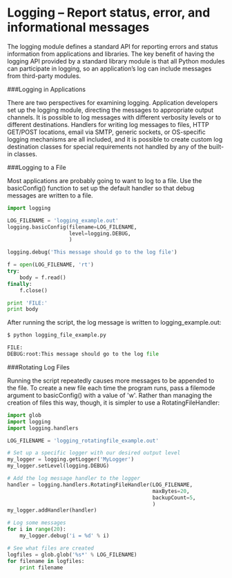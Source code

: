 # Logging – Report status, error, and informational messages

The logging module defines a standard API for reporting errors and status information from applications and libraries. The key benefit of having the logging API provided by a standard library module is that all Python modules can participate in logging, so an application’s log can include messages from third-party modules.

###Logging in Applications

There are two perspectives for examining logging. Application developers set up the logging module, directing the messages to appropriate output channels. It is possible to log messages with different verbosity levels or to different destinations. Handlers for writing log messages to files, HTTP GET/POST locations, email via SMTP, generic sockets, or OS-specific logging mechanisms are all included, and it is possible to create custom log destination classes for special requirements not handled by any of the built-in classes.

###Logging to a File

Most applications are probably going to want to log to a file. Use the basicConfig() function to set up the default handler so that debug messages are written to a file.

```python
import logging

LOG_FILENAME = 'logging_example.out'
logging.basicConfig(filename=LOG_FILENAME,
                    level=logging.DEBUG,
                    )

logging.debug('This message should go to the log file')

f = open(LOG_FILENAME, 'rt')
try:
    body = f.read()
finally:
    f.close()

print 'FILE:'
print body
```

After running the script, the log message is written to logging_example.out:

```python
$ python logging_file_example.py

FILE:
DEBUG:root:This message should go to the log file
```

###Rotating Log Files

Running the script repeatedly causes more messages to be appended to the file. To create a new file each time the program runs, pass a filemode argument to basicConfig() with a value of 'w'. Rather than managing the creation of files this way, though, it is simpler to use a RotatingFileHandler:

```python
import glob
import logging
import logging.handlers

LOG_FILENAME = 'logging_rotatingfile_example.out'

# Set up a specific logger with our desired output level
my_logger = logging.getLogger('MyLogger')
my_logger.setLevel(logging.DEBUG)

# Add the log message handler to the logger
handler = logging.handlers.RotatingFileHandler(LOG_FILENAME,
                                               maxBytes=20,
                                               backupCount=5,
                                               )
my_logger.addHandler(handler)

# Log some messages
for i in range(20):
    my_logger.debug('i = %d' % i)

# See what files are created
logfiles = glob.glob('%s*' % LOG_FILENAME)
for filename in logfiles:
    print filename
```